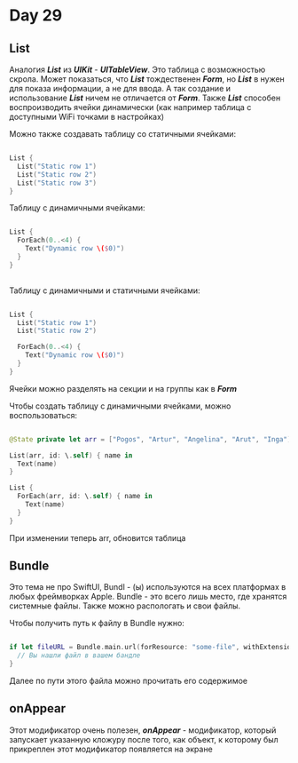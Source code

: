# Day 29

## List

Аналогия ***List*** из ***UIKit*** - ***UITableView***. Это таблица с возможностью скрола. Может показаться, что ***List*** тождественен ***Form***, но ***List*** в нужен для показа информации, а не для ввода.  А так создание и использование ***List*** ничем не отличается от ***Form***. Также ***List*** способен воспроизводить ячейки динамически (как например таблица с доступными WiFi точками в настройках)

Можно также создавать таблицу со статичными ячейками:

```swift

List { 
  List("Static row 1")
  List("Static row 2")
  List("Static row 3")
}

```

Таблицу с динамичными ячейками:

```swift

List { 
  ForEach(0..<4) { 
    Text("Dynamic row \($0)")
  }
}
 
```

Таблицу с динамичными и статичными ячейками: 

```swift

List { 
  List("Static row 1")
  List("Static row 2")

  ForEach(0..<4) { 
    Text("Dynamic row \($0)")
  }
}

```

Ячейки можно разделять на секции и на группы как в ***Form***

Чтобы создать таблицу с динамичными ячейками, можно воспользоваться: 

```swift

@State private let arr = ["Pogos", "Artur", "Angelina", "Arut", "Inga"]

List(arr, id: \.self) { name in 
  Text(name)
}

List { 
  ForEach(arr, id: \.self) { name in 
    Text(name)
  }
}

```
При изменении теперь arr, обновится таблица

## Bundle 

Это тема не про SwiftUI, Bundl - (ы) используются на всех платформах в любых фреймворках Apple. Bundle - это всего лишь место, где хранятся системные файлы. Также можно распологать и свои файлы.

Чтобы получить путь к файлу в Bundle нужно: 

```swift

if let fileURL = Bundle.main.url(forResource: "some-file", withExtension: "txt") {
  // Вы нашли файл в вашем бандле
}

```

Далее по пути этого файла можно прочитать его содержимое

## onAppear

Этот модификатор очень полезен, ***onAppear*** - модификатор, который запускает указанную кложуру после того, как объект, к которому был прикреплен этот модификатор появляется на экране
